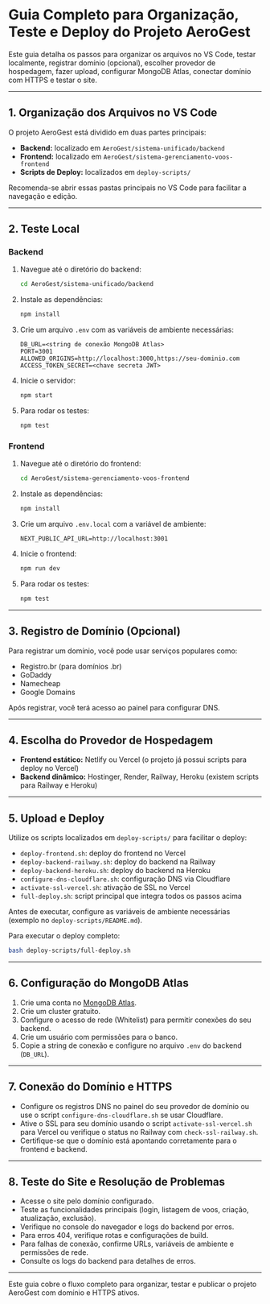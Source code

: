 # Guia Completo para Organização, Teste e Deploy do Projeto AeroGest

Este guia detalha os passos para organizar os arquivos no VS Code, testar localmente, registrar domínio (opcional), escolher provedor de hospedagem, fazer upload, configurar MongoDB Atlas, conectar domínio com HTTPS e testar o site.

---

## 1. Organização dos Arquivos no VS Code

O projeto AeroGest está dividido em duas partes principais:

- **Backend:** localizado em `AeroGest/sistema-unificado/backend`
- **Frontend:** localizado em `AeroGest/sistema-gerenciamento-voos-frontend`
- **Scripts de Deploy:** localizados em `deploy-scripts/`

Recomenda-se abrir essas pastas principais no VS Code para facilitar a navegação e edição.

---

## 2. Teste Local

### Backend

1. Navegue até o diretório do backend:
   ```bash
   cd AeroGest/sistema-unificado/backend
   ```
2. Instale as dependências:
   ```bash
   npm install
   ```
3. Crie um arquivo `.env` com as variáveis de ambiente necessárias:
   ```
   DB_URL=<string de conexão MongoDB Atlas>
   PORT=3001
   ALLOWED_ORIGINS=http://localhost:3000,https://seu-dominio.com
   ACCESS_TOKEN_SECRET=<chave secreta JWT>
   ```
4. Inicie o servidor:
   ```bash
   npm start
   ```
5. Para rodar os testes:
   ```bash
   npm test
   ```

### Frontend

1. Navegue até o diretório do frontend:
   ```bash
   cd AeroGest/sistema-gerenciamento-voos-frontend
   ```
2. Instale as dependências:
   ```bash
   npm install
   ```
3. Crie um arquivo `.env.local` com a variável de ambiente:
   ```
   NEXT_PUBLIC_API_URL=http://localhost:3001
   ```
4. Inicie o frontend:
   ```bash
   npm run dev
   ```
5. Para rodar os testes:
   ```bash
   npm test
   ```

---

## 3. Registro de Domínio (Opcional)

Para registrar um domínio, você pode usar serviços populares como:

- Registro.br (para domínios .br)
- GoDaddy
- Namecheap
- Google Domains

Após registrar, você terá acesso ao painel para configurar DNS.

---

## 4. Escolha do Provedor de Hospedagem

- **Frontend estático:** Netlify ou Vercel (o projeto já possui scripts para deploy no Vercel)
- **Backend dinâmico:** Hostinger, Render, Railway, Heroku (existem scripts para Railway e Heroku)

---

## 5. Upload e Deploy

Utilize os scripts localizados em `deploy-scripts/` para facilitar o deploy:

- `deploy-frontend.sh`: deploy do frontend no Vercel
- `deploy-backend-railway.sh`: deploy do backend na Railway
- `deploy-backend-heroku.sh`: deploy do backend na Heroku
- `configure-dns-cloudflare.sh`: configuração DNS via Cloudflare
- `activate-ssl-vercel.sh`: ativação de SSL no Vercel
- `full-deploy.sh`: script principal que integra todos os passos acima

Antes de executar, configure as variáveis de ambiente necessárias (exemplo no `deploy-scripts/README.md`).

Para executar o deploy completo:
```bash
bash deploy-scripts/full-deploy.sh
```

---

## 6. Configuração do MongoDB Atlas

1. Crie uma conta no [MongoDB Atlas](https://www.mongodb.com/cloud/atlas).
2. Crie um cluster gratuito.
3. Configure o acesso de rede (Whitelist) para permitir conexões do seu backend.
4. Crie um usuário com permissões para o banco.
5. Copie a string de conexão e configure no arquivo `.env` do backend (`DB_URL`).

---

## 7. Conexão do Domínio e HTTPS

- Configure os registros DNS no painel do seu provedor de domínio ou use o script `configure-dns-cloudflare.sh` se usar Cloudflare.
- Ative o SSL para seu domínio usando o script `activate-ssl-vercel.sh` para Vercel ou verifique o status no Railway com `check-ssl-railway.sh`.
- Certifique-se que o domínio está apontando corretamente para o frontend e backend.

---

## 8. Teste do Site e Resolução de Problemas

- Acesse o site pelo domínio configurado.
- Teste as funcionalidades principais (login, listagem de voos, criação, atualização, exclusão).
- Verifique no console do navegador e logs do backend por erros.
- Para erros 404, verifique rotas e configurações de build.
- Para falhas de conexão, confirme URLs, variáveis de ambiente e permissões de rede.
- Consulte os logs do backend para detalhes de erros.

---

Este guia cobre o fluxo completo para organizar, testar e publicar o projeto AeroGest com domínio e HTTPS ativos.
